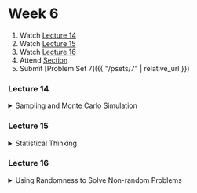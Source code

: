 # Week 6

1.  Watch [Lecture 14](#lecture14)
2.  Watch [Lecture 15](#lecture15)
3.  Watch [Lecture 16](#lecture16)
4.  Attend [Section](https://www.youtube.com/embed/7BpomdjZ_Os)
5.  Submit [Problem Set 7]({{ "/psets/7" | relative_url }})

### Lecture 14
<details>
  <summary id="lecture14">Sampling and Monte Carlo Simulation</summary>

<div>
    <br>
    <iframe width="560" height="315" src="https://www.youtube.com/embed/ddtobc-AOK4?rel=0" frameborder="0" allow="accelerometer; autoplay; encrypted-media; gyroscope; picture-in-picture" allowfullscreen></iframe>

    <ul>
        <li><a href="https://www.dropbox.com/s/dl/2omaxmjpk11trbt/lecture07.zip?dl=0">Source Code</a></li>
        <li><a href="https://archive.org/download/MIT6.00SCS11/MIT6_00SCS11_lec07_300k.mp4">Video</a></li>
    </ul>
</div>
  
</details>  

### Lecture 15
<details>
  <summary id="lecture15">Statistical Thinking</summary>

<div>
    <br>
    <iframe width="560" height="315" src="https://www.youtube.com/embed/VqZBqoZgL7k?rel=0" frameborder="0" allow="accelerometer; autoplay; encrypted-media; gyroscope; picture-in-picture" allowfullscreen></iframe>
</div>

</details>

### Lecture 16
<details>
  <summary id="lecture16">Using Randomness to Solve Non-random Problems</summary>

<div>
    <br>
    <iframe width="560" height="315" src="https://www.youtube.com/embed/Q148jV9ljPM?rel=0" frameborder="0" allow="accelerometer; autoplay; encrypted-media; gyroscope; picture-in-picture" allowfullscreen></iframe>
</div>

</details>


